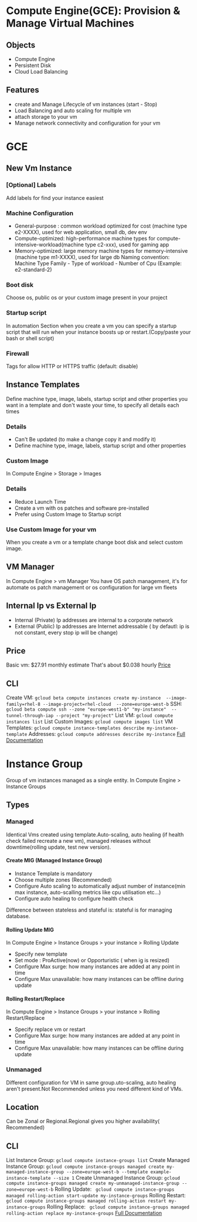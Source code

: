 # Compute Engine(GCE): Provision & Manage Virtual Machines

## Objects
- Compute Engine
- Persistent Disk
- Cloud Load Balancing

## Features
- create and Manage Lifecycle of vm instances (start - Stop)
- Load Balancing and auto scaling for multiple vm
- attach storage to your vm
- Manage network connectivity and configuration for your vm

# GCE
## New Vm Instance
### [Optional] Labels
Add labels for find your instance easiest 
### Machine Configuration
- General-purpose : common workload optimized for cost (machine type e2-XXXX), used for web application, small db, dev env
- Compute-optimized: high-performance machine types for compute-intensive-workload(machine type c2-xxx), used for gaming app
- Memory-optimized: large memory machine types for memory-intensive  (machine type m1-XXXX), used for large db
Naming convention: Machine Type Family - Type of workload - Number of Cpu (Example: e2-standard-2)
### Boot disk
Choose os, public os or your custom image present in your project
### Startup script
In automation Section when you create a vm you can specify a startup script that will run when your instance boosts up or restart.(Copy/paste your bash or shell script)
### Firewall
Tags for allow HTTP or HTTPS traffic (default: disable)
## Instance Templates
Define machine type, image, labels, startup script and other properties you want in a template and don't waste your time, to specify all details each times
### Details
- Can't Be updated (to make a change copy it and modify it)
- Define machine type, image, labels, startup script and other properties
### Custom Image
In Compute Engine > Storage > Images
### Details
- Reduce Launch Time
- Create a vm with os patches and software pre-installed
- Prefer using Custom Image to Startup script
### Use Custom Image for your vm
When you create a vm or a template change boot disk and select custom image. 
## VM Manager
In Compute Engine > vm Manager
You have OS patch management, it's for automate os patch management or os configuration for large vm fleets
## Internal Ip vs External Ip
- Internal (Private) Ip addresses are internal to a corporate network
- External (Public) Ip addresses are Internet addressable ( by defautl: ip is not constant, every stop ip will be change)
## Price
Basic vm: $27.91 monthly estimate
That's about $0.038 hourly
[Price](https://cloud.google.com/compute/all-pricing?_ga=2.184066726.-1209525355.1611325597)
## CLI
Create VM: `gcloud beta compute instances create my-instance  --image-family=rhel-8 --image-project=rhel-cloud  --zone=europe-west-b`
SSH: `gcloud beta compute ssh --zone "europe-west1-b" "my-instance"  --tunnel-through-iap --project "my-project"`
List VM: `gcloud compute instances list`
List Custom Images: `gcloud compute images list`
VM Templates: `gcloud compute instance-templates describe my-instance-template`
Addresses: `gcloud compute addresses describe my-instance`
[Full Documentation](https://cloud.google.com/sdk/gcloud/reference/beta/compute/instances)
# Instance Group
Group of vm instances managed as a single entity.
In Compute Engine > Instance Groups
## Types
### Managed
Identical Vms created using template.Auto-scaling, auto healing (if health check failed recreate a new vm), managed releases without downtime(rolling update, test new version).
#### Create MIG (Managed Instance Group)
- Instance Template is mandatory
- Choose multiple zones (Recommended)  
- Configure Auto scaling to automatically adjust number of instance(min max instance, auto-scalling metrics like cpu utilisation etc...)
- Configure auto healing to configure health check

Difference between stateless and stateful is: stateful is for managing database.
#### Rolling Update MIG
In  Compute Engine > Instance Groups > your instance > Rolling Update
- Specify new template
- Set mode : ProActive(now) or Opporturistic ( when ig is resized)
- Configure Max surge: how many instances are added at any point in time
- Configure Max unavailable: how many instances can be offline during update
#### Rolling Restart/Replace
In  Compute Engine > Instance Groups > your instance > Rolling Restart/Replace
- Specify replace vm or restart
- Configure Max surge: how many instances are added at any point in time
- Configure Max unavailable: how many instances can be offline during update
### Unmanaged
Different configuration for VM in same group.uto-scaling, auto healing aren't present.Not Recommended unless you need different kind of VMs.
## Location
Can be Zonal or Regional.Regional gives you higher availability( Recommended)
## CLI 
List Instance Group: `gcloud compute instance-groups list`
Create Managed Instance Group: `gcloud compute instance-groups managed create my-managed-instance-group --zone=europe-west-b --template example-instance-template --size 1`
Create Unmanaged Instance Group: `gcloud compute instance-groups managed create my-unmanaged-instance-group --zone=europe-west-b`
Rolling Update: ` gcloud compute instance-groups managed rolling-action start-update my-instance-groups`
Rolling Restart: ` gcloud compute instance-groups managed rolling-action restart my-instance-groups`
Rolling Replace: ` gcloud compute instance-groups managed rolling-action replace my-instance-groups`
[Full Documentation](https://cloud.google.com/sdk/gcloud/reference/compute/instance-groups)